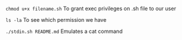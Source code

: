 `chmod u+x filename.sh`
To grant exec privileges on .sh file to our user

`ls -la`
To see which permission we have

`./stdin.sh README.md`
Emulates a cat command
